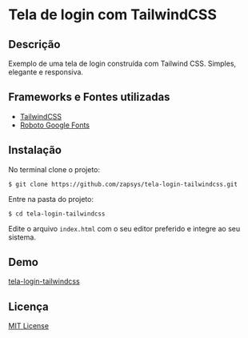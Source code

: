 # Tela de login com TailwindCSS
## Descrição
Exemplo de uma tela de login construída com Tailwind CSS.
Simples, elegante e responsiva.

## Frameworks e Fontes utilizadas
- [TailwindCSS](https://tailwindcss.com/docs/installation)
- [Roboto Google Fonts](https://fonts.google.com)

## Instalação
No terminal clone o projeto:
```
$ git clone https://github.com/zapsys/tela-login-tailwindcss.git
```
Entre na pasta do projeto:
```
$ cd tela-login-tailwindcss
```
Edite o arquivo `index.html` com o seu editor preferido e integre ao seu sistema. 

## Demo
[tela-login-tailwindcss](https://codepen.io/zapwebsites/pen/eYQBGVj)

## Licença
[MIT License](LICENSE.md)
